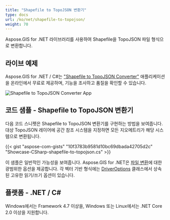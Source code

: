 ```yaml
---
title: "Shapefile to TopoJSON 변환기"
type: docs
url: /ko/net/shapefile-to-topojson/
weight: 70
---
```


Aspose.GIS for .NET 라이브러리를 사용하여 Shapefile을 TopoJSON 파일 형식으로 변환합니다.

## **라이브 예제**

Aspose.GIS for .NET / C#는 ["Shapefile to TopoJSON Converter"](https://products.aspose.app/gis/conversion/shapefile-to-topojson) 애플리케이션을 온라인에서 무료로 제공하며, 기능을 조사하고 품질을 확인할 수 있습니다.

![Shapefile to TopoJSON Converter App](conversion.png)

## **코드 샘플 - Shapefile to TopoJSON 변환기**

다음 코드 스니펫은 Shapefile to TopoJSON 변환기를 구현하는 방법을 보여줍니다. 대상 TopoJSON 레이어에 공간 참조 시스템을 지정하면 모든 지오메트리가 해당 시스템으로 변환됩니다. 

{{< gist "aspose-com-gists" "10f3783b9581d10bc69dbada42705d2c" "Showcase-CSharp-shapefile-to-topojson.cs" >}}

이 샘플은 일반적인 가능성을 보여줍니다. Aspose.GIS for .NET은 [파일 변환](https://docs.aspose.com/gis/net/vector-layers/)에 대한 광범위한 옵션을 제공합니다. 각 벡터 기반 형식에는 [DriverOptions](https://reference.aspose.com/gis/net/aspose.gis/driveroptions) 클래스에서 상속된 고유한 읽기/쓰기 옵션이 있습니다.

## **플랫폼 - .NET / C#**

Windows에서는 Framework 4.7 이상을, Windows 또는 Linux에서는 .NET Core 2.0 이상을 지원합니다.
